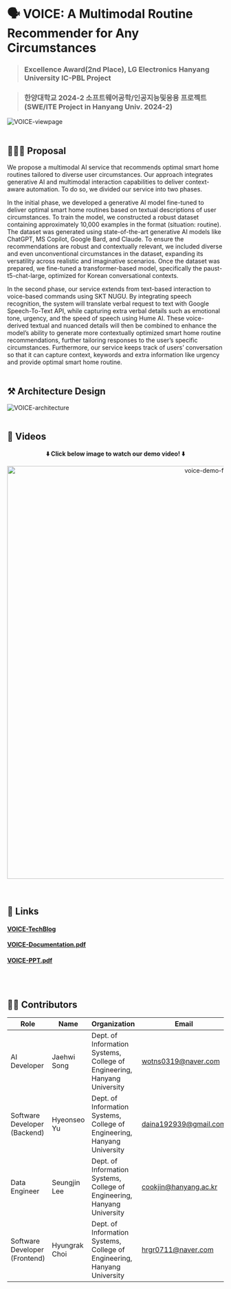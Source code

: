 # 🗣️ VOICE: A Multimodal Routine Recommender for Any Circumstances
> ### **Excellence Award(2nd Place), LG Electronics Hanyang University IC-PBL Project**

> ### 한양대학교 2024-2 소프트웨어공학/인공지능및응용 프로젝트 (SWE/ITE Project in Hanyang Univ. 2024-2)

![VOICE-viewpage](https://github.com/user-attachments/assets/aab920e3-7c06-4637-9b51-f6c4dba10795)
<br/><br/>

## 💁🏻‍♂️ Proposal
We propose a multimodal AI service that recommends optimal smart home routines tailored to diverse user circumstances. Our approach integrates generative AI and multimodal interaction capabilities to deliver context-aware automation. To do so, we divided our service into two phases.

In the initial phase, we developed a generative AI model fine-tuned to deliver optimal smart home routines based on textual descriptions of user circumstances. To train the model, we constructed a robust dataset containing approximately 10,000 examples in the format (situation: routine). The dataset was generated using state-of-the-art generative AI models like ChatGPT, MS Copilot, Google Bard, and Claude. To ensure the recommendations are robust and contextually relevant, we included diverse and even unconventional circumstances in the dataset, expanding its versatility across realistic and imaginative scenarios. Once the dataset was prepared, we fine-tuned a transformer-based model, specifically the paust-t5-chat-large, optimized for Korean conversational contexts.

In the second phase, our service extends from text-based interaction to voice-based commands using SKT NUGU. By integrating speech recognition, the system will translate verbal request to text with Google Speech-To-Text API, while capturing extra verbal details such as emotional tone, urgency, and the speed of speech using Hume AI. These voice-derived textual and nuanced details will then be combined to enhance the model’s ability to generate more contextually optimized smart home routine recommendations, further tailoring responses to the user’s specific circumstances. Furthermore, our service keeps track of users’ conversation so that it can capture context, keywords and extra information like urgency and provide optimal smart home routine.
<br/><br/>

## ⚒️ Architecture Design
![VOICE-architecture](https://github.com/user-attachments/assets/dd50616e-3f9b-46cb-bdfa-e2591a75bb55)
<br/><br/>

## 🎥 Videos
<div align="center">

**⬇️ Click below image to watch our demo video! ⬇️**

<a href="https://www.youtube.com/watch?v=RquS2jUlkmU">
<img width="960" alt="voice-demo-frontpage" src="https://github.com/user-attachments/assets/1920d919-d9b1-496e-8be7-1ad4c9bb3479" />
</a>
</div>
<br/><br/>

## 🔗 Links
#### [VOICE-TechBlog](https://bit.ly/cse2024-voice-blog)
#### [VOICE-Documentation.pdf](https://docs.google.com/viewer?url=https://github.com/CSE-VOICE/VOICE-DOC/blob/main/VOICE.pdf?raw=True)
#### [VOICE-PPT.pdf](https://github.com/user-attachments/files/18139592/VOICE-PPT.pdf)
<br/><br/>

## 👫🏻 Contributors
| Role | Name | Organization | Email |
|------|-------|-------|-------|
| AI Developer | Jaehwi Song | Dept. of Information Systems, College of Engineering, Hanyang University | wotns0319@naver.com |
| Software Developer (Backend) | Hyeonseo Yu | Dept. of Information Systems, College of Engineering, Hanyang University | daina192939@gmail.com |
| Data Engineer | Seungjin Lee | Dept. of Information Systems, College of Engineering, Hanyang University | cookjin@hanyang.ac.kr |
| Software Developer (Frontend) | Hyungrak Choi | Dept. of Information Systems, College of Engineering, Hanyang University | hrgr0711@naver.com |
